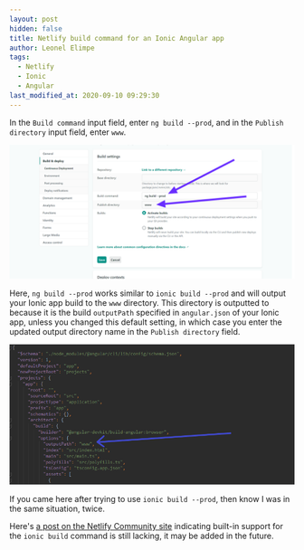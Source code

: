 ```yaml
---
layout: post
hidden: false
title: Netlify build command for an Ionic Angular app
author: Leonel Elimpe
tags:
  - Netlify
  - Ionic
  - Angular
last_modified_at: 2020-09-10 09:29:30
---
```

In the `Build command` input field, enter `ng build --prod`, and in the `Publish directory` input field, enter `www`.

![Ionic build command on Netlify](/images/uploads/ionic-build-command-on-netlify.png)

Here, `ng build --prod` works similar to `ionic build --prod` and will output your Ionic app build to the `www` directory. This directory is outputted to because it is the build `outputPath` specified in `angular.json` of your Ionic app, unless you changed this default setting, in which case you enter the updated output directory name in the `Publish directory` field.

![angular.json outputPath field](/images/uploads/netlify-ionic-build-output-path.png)

If you came here after trying to use `ionic build --prod`, then know I was in the same situation, twice.

Here's [a post on the Netlify Community site](https://community.netlify.com/t/ionic-app-support/14651) indicating built-in support for the `ionic build` command is still lacking, it may be added in the future.
